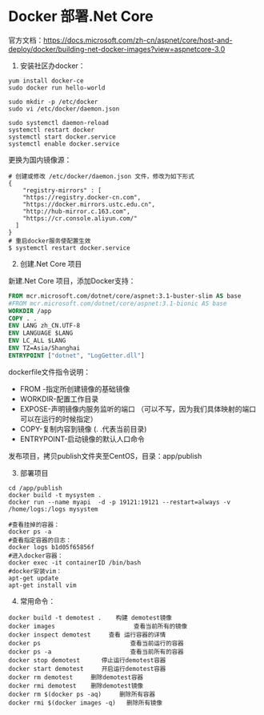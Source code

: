 # Docker 部署.Net Core

官方文档：https://docs.microsoft.com/zh-cn/aspnet/core/host-and-deploy/docker/building-net-docker-images?view=aspnetcore-3.0

1. 安装社区办docker：

```shell
yum install docker-ce
sudo docker run hello-world

sudo mkdir -p /etc/docker
sudo vi /etc/docker/daemon.json

sudo systemctl daemon-reload
systemctl restart docker
systemctl start docker.service
systemctl enable docker.service
```

更换为国内镜像源：

```
# 创建或修改 /etc/docker/daemon.json 文件，修改为如下形式
{
    "registry-mirrors" : [
    "https://registry.docker-cn.com",
    "https://docker.mirrors.ustc.edu.cn",
    "http://hub-mirror.c.163.com",
    "https://cr.console.aliyun.com/"
  ]
}
# 重启docker服务使配置生效
$ systemctl restart docker.service
```

2. 创建.Net Core 项目

新建.Net Core 项目，添加Docker支持：

```dockerfile
FROM mcr.microsoft.com/dotnet/core/aspnet:3.1-buster-slim AS base
#FROM mcr.microsoft.com/dotnet/core/aspnet:3.1-bionic AS base
WORKDIR /app
COPY . .
ENV LANG zh_CN.UTF-8
ENV LANGUAGE $LANG
ENV LC_ALL $LANG
ENV TZ=Asia/Shanghai
ENTRYPOINT ["dotnet", "LogGetter.dll"]
```

  dockerfile文件指令说明：

- FROM -指定所创建镜像的基础镜像
- WORKDIR-配置工作目录
- EXPOSE-声明镜像内服务监听的端口 （可以不写，因为我们具体映射的端口可以在运行的时候指定）
- COPY-复制内容到镜像  (. .代表当前目录)
- ENTRYPOINT-启动镜像的默认人口命令

发布项目，拷贝publish文件夹至CentOS，目录：app/publish

3. 部署项目

```shell
cd /app/publish
docker build -t mysystem .
docker run --name myapi  -d -p 19121:19121 --restart=always -v /home/logs:/logs mysystem
```



```
#查看挂掉的容器：
docker ps -a
#查看指定容器的日志：
docker logs b1d05f65856f
#进入docker容器：
docker exec -it containerID /bin/bash
#docker安装vim：
apt-get update
apt-get install vim
```

4. 常用命令：

```shell
docker build -t demotest .    构建 demotest镜像
docker images                      查看当前所有的镜像
docker inspect demotest     查看 运行容器的详情
docker ps                         查看当前运行的容器
docker ps -a                      查看当前所有的容器
docker stop demotest      停止运行demotest容器
docker start demotest     开启运行demotest容器
docker rm demotest     删除demotest容器
docker rmi demotest    删除demotest镜像
docker rm $(docker ps -aq)     删除所有容器
docker rmi $(docker images -q)   删除所有镜像
```

